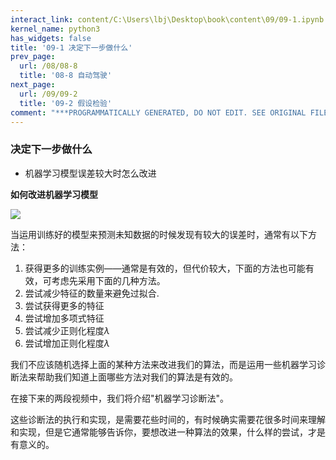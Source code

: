 ```yaml
---
interact_link: content/C:\Users\lbj\Desktop\book\content\09/09-1.ipynb
kernel_name: python3
has_widgets: false
title: '09-1 决定下一步做什么'
prev_page:
  url: /08/08-8 
  title: '08-8 自动驾驶'
next_page:
  url: /09/09-2
  title: '09-2 假设检验'
comment: "***PROGRAMMATICALLY GENERATED, DO NOT EDIT. SEE ORIGINAL FILES IN /content***"
---
```


### 决定下一步做什么

+ 机器学习模型误差较大时怎么改进

**如何改进机器学习模型** 

![](http://imgbed.momodel.cn/5cc1a0b7e3067ce9b6abf76d.jpg)

当运用训练好的模型来预测未知数据的时候发现有较大的误差时，通常有以下方法：
1. 获得更多的训练实例——通常是有效的，但代价较大，下面的方法也可能有效，可考虑先采用下面的几种方法。 
2. 尝试减少特征的数量来避免过拟合.
3. 尝试获得更多的特征 
4. 尝试增加多项式特征 
5. 尝试减少正则化程度$\lambda$
6. 尝试增加正则化程度$\lambda$

我们不应该随机选择上面的某种方法来改进我们的算法，而是运用一些机器学习诊断法来帮助我们知道上面哪些方法对我们的算法是有效的。 

在接下来的两段视频中，我们将介绍"机器学习诊断法"。

这些诊断法的执行和实现，是需要花些时间的，有时候确实需要花很多时间来理解和实现，但是它通常能够告诉你，要想改进一种算法的效果，什么样的尝试，才是有意义的。

 
 
